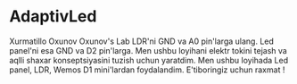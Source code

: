 # AdaptivLed
Xurmatillo Oxunov
Oxunov's Lab
LDR'ni GND va A0 pin'larga ulang.
Led panel'ni esa GND va D2 pin'larga.
Men ushbu loyihani elektr tokini tejash va aqlli shaxar konseptsiyasini tuzish uchun yaratdim. Men ushbu loyihada Led panel, LDR, Wemos D1 mini'lardan foydalandim.
E'tiboringiz uchun raxmat !
